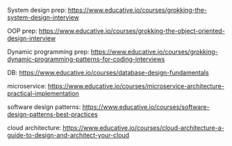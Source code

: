 System design prep: https://www.educative.io/courses/grokking-the-system-design-interview

OOP prep: https://www.educative.io/courses/grokking-the-object-oriented-design-interview

Dynamic programming prep: https://www.educative.io/courses/grokking-dynamic-programming-patterns-for-coding-interviews

DB: https://www.educative.io/courses/database-design-fundamentals

microservice: https://www.educative.io/courses/microservice-architecture-practical-implementation

software design patterns: https://www.educative.io/courses/software-design-patterns-best-practices

cloud architecture: https://www.educative.io/courses/cloud-architecture-a-guide-to-design-and-architect-your-cloud

